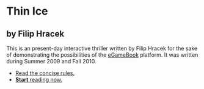 Thin Ice
========

by Filip Hracek
---------------

This is an present-day interactive thriller written by Filip Hracek for the sake of demonstrating the possibilities of the [eGameBook](http://www.egamebook.com) platform. It was written during Summer 2009 and Fall 2010.

* [Read the concise rules.](GameSystem.html)
* [**Start** reading now.](WakeUp.html)